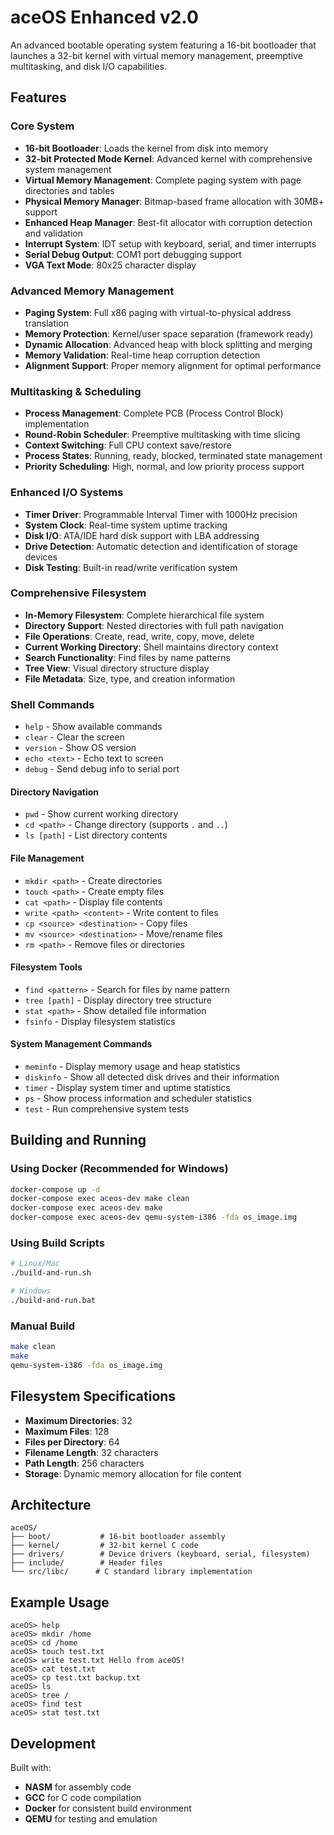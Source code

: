 # aceOS Enhanced v2.0

An advanced bootable operating system featuring a 16-bit bootloader that launches a 32-bit kernel with virtual memory management, preemptive multitasking, and disk I/O capabilities.

## Features

### Core System
- **16-bit Bootloader**: Loads the kernel from disk into memory
- **32-bit Protected Mode Kernel**: Advanced kernel with comprehensive system management
- **Virtual Memory Management**: Complete paging system with page directories and tables
- **Physical Memory Manager**: Bitmap-based frame allocation with 30MB+ support
- **Enhanced Heap Manager**: Best-fit allocator with corruption detection and validation
- **Interrupt System**: IDT setup with keyboard, serial, and timer interrupts
- **Serial Debug Output**: COM1 port debugging support
- **VGA Text Mode**: 80x25 character display

### Advanced Memory Management
- **Paging System**: Full x86 paging with virtual-to-physical address translation
- **Memory Protection**: Kernel/user space separation (framework ready)
- **Dynamic Allocation**: Advanced heap with block splitting and merging
- **Memory Validation**: Real-time heap corruption detection
- **Alignment Support**: Proper memory alignment for optimal performance

### Multitasking & Scheduling
- **Process Management**: Complete PCB (Process Control Block) implementation
- **Round-Robin Scheduler**: Preemptive multitasking with time slicing
- **Context Switching**: Full CPU context save/restore
- **Process States**: Running, ready, blocked, terminated state management
- **Priority Scheduling**: High, normal, and low priority process support

### Enhanced I/O Systems
- **Timer Driver**: Programmable Interval Timer with 1000Hz precision
- **System Clock**: Real-time system uptime tracking
- **Disk I/O**: ATA/IDE hard disk support with LBA addressing
- **Drive Detection**: Automatic detection and identification of storage devices
- **Disk Testing**: Built-in read/write verification system

### Comprehensive Filesystem
- **In-Memory Filesystem**: Complete hierarchical file system
- **Directory Support**: Nested directories with full path navigation
- **File Operations**: Create, read, write, copy, move, delete
- **Current Working Directory**: Shell maintains directory context
- **Search Functionality**: Find files by name patterns
- **Tree View**: Visual directory structure display
- **File Metadata**: Size, type, and creation information

### Shell Commands
- `help` - Show available commands
- `clear` - Clear the screen
- `version` - Show OS version
- `echo <text>` - Echo text to screen
- `debug` - Send debug info to serial port

#### Directory Navigation
- `pwd` - Show current working directory
- `cd <path>` - Change directory (supports `.` and `..`)
- `ls [path]` - List directory contents

#### File Management
- `mkdir <path>` - Create directories
- `touch <path>` - Create empty files
- `cat <path>` - Display file contents
- `write <path> <content>` - Write content to files
- `cp <source> <destination>` - Copy files
- `mv <source> <destination>` - Move/rename files
- `rm <path>` - Remove files or directories

#### Filesystem Tools
- `find <pattern>` - Search for files by name pattern
- `tree [path]` - Display directory tree structure
- `stat <path>` - Show detailed file information
- `fsinfo` - Display filesystem statistics

#### System Management Commands
- `meminfo` - Display memory usage and heap statistics
- `diskinfo` - Show all detected disk drives and their information
- `timer` - Display system timer and uptime statistics
- `ps` - Show process information and scheduler statistics
- `test` - Run comprehensive system tests

## Building and Running

### Using Docker (Recommended for Windows)
```bash
docker-compose up -d
docker-compose exec aceos-dev make clean
docker-compose exec aceos-dev make
docker-compose exec aceos-dev qemu-system-i386 -fda os_image.img
```

### Using Build Scripts
```bash
# Linux/Mac
./build-and-run.sh

# Windows
./build-and-run.bat
```

### Manual Build
```bash
make clean
make
qemu-system-i386 -fda os_image.img
```

## Filesystem Specifications

- **Maximum Directories**: 32
- **Maximum Files**: 128
- **Files per Directory**: 64
- **Filename Length**: 32 characters
- **Path Length**: 256 characters
- **Storage**: Dynamic memory allocation for file content

## Architecture

```
aceOS/
├── boot/           # 16-bit bootloader assembly
├── kernel/         # 32-bit kernel C code
├── drivers/        # Device drivers (keyboard, serial, filesystem)
├── include/        # Header files
└── src/libc/      # C standard library implementation
```

## Example Usage

```
aceOS> help
aceOS> mkdir /home
aceOS> cd /home
aceOS> touch test.txt
aceOS> write test.txt Hello from aceOS!
aceOS> cat test.txt
aceOS> cp test.txt backup.txt
aceOS> ls
aceOS> tree /
aceOS> find test
aceOS> stat test.txt
```

## Development

Built with:
- **NASM** for assembly code
- **GCC** for C code compilation
- **Docker** for consistent build environment
- **QEMU** for testing and emulation


